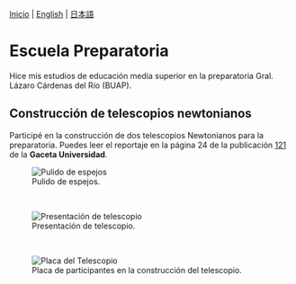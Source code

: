 [Inicio](indexesp.md) \| [English](high.md) \| [日本語](highjp.md)

# Escuela Preparatoria

Hice mis estudios de educación media superior en la preparatoria Gral. Lázaro Cárdenas del Río (BUAP).

## Construcción de telescopios newtonianos

Participé en la construcción de dos telescopios Newtonianos para la preparatoria. Puedes leer el reportaje en la página 24 de la publicación [121](https://drive.google.com/file/d/137YUu6OoFpTaPjRC8w3C3zJ-OaPflRE3/view?usp=sharing) de la **Gaceta Universidad**.

<figure>
  <img
  src="https://imgur.com/50uMy9V.jpg"
  alt="Pulido de espejos">
  <figcaption>Pulido de espejos.
  </figcaption>
</figure>
<br>

<figure>
  <img
  src="https://imgur.com/iPsTwLU.jpg"
  alt="Presentación de telescopio">
  <figcaption>Presentación de telescopio.
  </figcaption>
</figure>
<br>

<figure>
  <img
  src="https://imgur.com/w8DuLCz.jpg"
  alt="Placa del Telescopio">
  <figcaption>Placa de participantes en la construcción del telescopio.
  </figcaption>
</figure>
<br/>